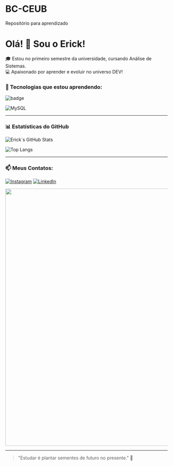 # BC-CEUB
Repositório para aprendizado
# Olá! 👋 Sou o Erick!

🎓 Estou no primeiro semestre da universidade, cursando Análise de Sistemas.   
💻 Apaixonado por aprender e evoluir no universo DEV!

### 🚀 Tecnologias que estou aprendendo:
![badge](https://img.shields.io/badge/Python-%2314354C?style=for-the-badge&logo=python&logoColor=white)

![MySQL](https://img.shields.io/badge/MySQL-4479A1?style=for-the-badge&logo=mysql&logoColor=white)

---

### 📊 Estatísticas do GitHub
![Erick´s GitHub Stats](https://github-readme-stats.vercel.app/api?username=ErickCorreia&show_icons=true&theme=tokyonight&hide=prs,issues&count_private=true)

![Top Langs](https://github-readme-stats.vercel.app/api/top-langs/?username=ErickCorreia&layout=compact&theme=tokyonight&cache_seconds=1800)

---

### 📫 Meus Contatos:
[![Instagram](https://img.shields.io/badge/Instagram-E4405F?style=for-the-badge&logo=instagram&logoColor=white)](https://www.instagram.com/ckkzin_)
[![LinkedIn](https://img.shields.io/badge/LinkedIn-0077B5?style=for-the-badge&logo=linkedin&logoColor=white)](https://www.linkedin.com/in/erick-correia-60911335a/)

<p align="center">
  <img src="https://media3.giphy.com/media/v1.Y2lkPTc5MGI3NjExeWtyZW02N2JueTU5NW5ueXpmMTZ1dXQ5dXQ5eXFvcWUwMjRoenY1cSZlcD12MV9pbnRlcm5hbF9naWZfYnlfaWQmY3Q9Zw/1CRLn4g4MiIyA/giphy.gif" width="800"/>
</p>


---

> "Estudar é plantar sementes de futuro no presente." 🌱

